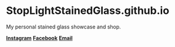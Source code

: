 # StopLightStainedGlass.github.io
My personal stained glass showcase and shop.

__[Instagram](http://instagram.com/stoplightstainedglass)__
__[Facebook](http://facebook.com/stoplightstainedglass)__
__[Email](mailto:stoplightstainedglass@gmail.com)__